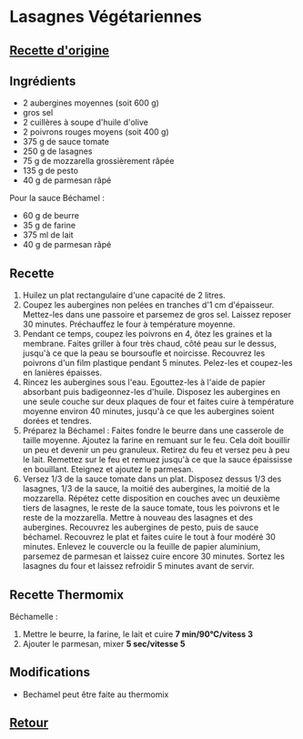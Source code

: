 # Lasagnes Végétariennes
## [Recette d'origine](https://cuisine.journaldesfemmes.fr/recette/312546-lasagnes-vegetariennes)

## Ingrédients

- 2 aubergines moyennes (soit 600 g)
- gros sel
- 2 cuillères à soupe d'huile d'olive
- 2 poivrons rouges moyens (soit 400 g)
- 375 g de sauce tomate
- 250 g de lasagnes
- 75 g de mozzarella grossièrement râpée
- 135 g de pesto
- 40 g de parmesan râpé

Pour la sauce Béchamel :
- 60 g de beurre
- 35 g de farine
- 375 ml de lait
- 40 g de parmesan râpé

## Recette
1. Huilez un plat rectangulaire d'une capacité de 2 litres.
2. Coupez les aubergines non pelées en tranches d'1 cm d'épaisseur. Mettez-les dans une passoire et parsemez de gros sel. Laissez reposer 30 minutes. Préchauffez le four à température moyenne.
3. Pendant ce temps, coupez les poivrons en 4, ôtez les graines et la membrane. Faites griller à four très chaud, côté peau sur le dessus, jusqu'à ce que la peau se boursoufle et noircisse. Recouvrez les poivrons d'un film plastique pendant 5 minutes. Pelez-les et coupez-les en lanières épaisses.
4. Rincez les aubergines sous l'eau. Egouttez-les à l'aide de papier absorbant puis badigeonnez-les d'huile. Disposez les aubergines en une seule couche sur deux plaques de four et faites cuire à température moyenne environ 40 minutes, jusqu'à ce que les aubergines soient dorées et tendres.
5. Préparez la Béchamel : Faites fondre le beurre dans une casserole de taille moyenne. Ajoutez la farine en remuant sur le feu. Cela doit bouillir un peu et devenir un peu granuleux. Retirez du feu et versez peu à peu le lait. Remettez sur le feu et remuez jusqu'à ce que la sauce épaississe en bouillant. Eteignez et ajoutez le parmesan.
6. Versez 1/3 de la sauce tomate dans un plat. Disposez dessus 1/3 des lasagnes, 1/3 de la sauce, la moitié des aubergines, la moitié de la mozzarella. Répétez cette disposition en couches avec un deuxième tiers de lasagnes, le reste de la sauce tomate, tous les poivrons et le reste de la mozzarella. Mettre à nouveau des lasagnes et des aubergines. Recouvrez les aubergines de pesto, puis de sauce béchamel. Recouvrez le plat et faites cuire le tout à four modéré 30 minutes. Enlevez le couvercle ou la feuille de papier aluminium, parsemez de parmesan et laissez cuire encore 30 minutes. Sortez les lasagnes du four et laissez refroidir 5 minutes avant de servir. 

## Recette Thermomix
Béchamelle :
1. Mettre le beurre, la farine, le lait et cuire **7 min/90°C/vitess 3**
1. Ajouter le parmesan, mixer **5 sec/vitesse 5**

## Modifications
- Bechamel peut être faite au thermomix


## [Retour](./)
